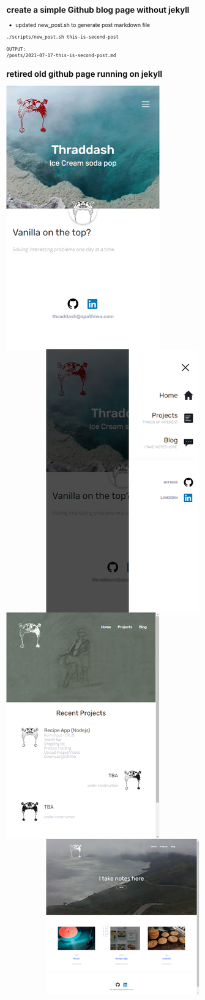 ## create a simple Github blog page without jekyll   
- updated new_post.sh to generate post markdown file
```
./scripts/new_post.sh this-is-second-post

OUTPUT:
/posts/2021-07-17-this-is-second-post.md
```
## retired old github page running on jekyll  
<img align="left" src="https://raw.githubusercontent.com/thraddash/thraddash.github.io/master/images/old_github/old_homepage.png"  width="400" height="auto" />
<img align="right" src="https://raw.githubusercontent.com/thraddash/thraddash.github.io/master/images/old_github/old_mobile_nav.png" width="400" height="auto" />   
  
<img align="left" src="https://raw.githubusercontent.com/thraddash/thraddash.github.io/master/images/old_github/old_project.png"  width="400" height="auto" />
<img align="right" src="https://raw.githubusercontent.com/thraddash/thraddash.github.io/master/images/old_github/old_blog.png"  width="400" height="auto" />
